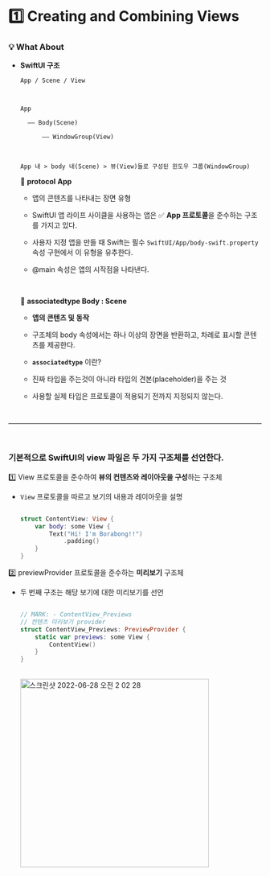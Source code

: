 
# 1️⃣ Creating and Combining Views

  

### 💡 What About

  

- **SwiftUI 구조**

  

    ```
    App / Scene / View



    App

      —— Body(Scene)

          —— WindowGroup(View)



    App 내 > body 내(Scene) > 뷰(View)들로 구성된 윈도우 그룹(WindowGroup)
    ```



    🍑 **protocol** **App**



    - 앱의 콘텐츠를 나타내는 장면 유형

    - SwiftUI 앱 라이프 사이클을 사용하는 앱은 ✅ **App 프로토콜**을 준수하는 구조를 가지고 있다.

    - 사용자 지정 앱을 만들 때 Swift는 필수 `SwiftUI/App/body-swift.property` 속성 구현에서 이 유형을 유추한다.

    - @main 속성은 앱의 시작점을 나타낸다.



    </br>

    🥑 **associatedtype Body : Scene**



    - **앱의 콘텐츠 및 동작**

    - 구조체의 body 속성에서는 하나 이상의 장면을 반환하고, 차례로 표시할 콘텐츠를 제공한다.

    - **`associatedtype`** 이란?

    - 진짜 타입을 주는것이 아니라 타입의 견본(placeholder)을 주는 것

    - 사용할 실제 타입은 프로토콜이 적용되기 전까지 지정되지 않는다.



    </br>

----------

  

</br>

### 기본적으로 SwiftUI의 view 파일은 두 가지 구조체를 선언한다.

  

1️⃣ View 프로토콜을 준수하여 **뷰의 컨텐츠와 레이아웃을 구성**하는 구조체

  

- `View` 프로토콜을 따르고 보기의 내용과 레이아웃을 설명

  ```swift

  struct ContentView: View {
      var body: some View {
          Text("Hi! I'm Borabong!!")
              .padding()
      }
  }

  ```

  

2️⃣ previewProvider 프로토콜을 준수하는 **미리보기** 구조체

  

- 두 번째 구조는 해당 보기에 대한 미리보기를 선언

  

  ```swift

  // MARK: - ContentView_Previews
  // 컨텐츠 미리보기 provider
  struct ContentView_Previews: PreviewProvider {
      static var previews: some View {
          ContentView()
      }
  }  

  ```

    </br>

    <img width="375" alt="스크린샷 2022-06-28 오전 2 02 28" src="https://user-images.githubusercontent.com/63224278/175996087-987ac5dc-4645-402a-8d09-23debc252f4e.png">
